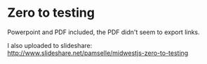 # Zero to testing

Powerpoint and PDF included, the PDF didn't seem to export links.

I also uploaded to slideshare:
http://www.slideshare.net/pamselle/midwestjs-zero-to-testing
